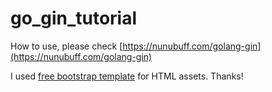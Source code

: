 # go_gin_tutorial

How to use, please check [https://nunubuff.com/golang-gin](https://nunubuff.com/golang-gin)

I used [free bootstrap template](https://startbootstrap.com/themes/new-age/) for HTML assets. Thanks!
